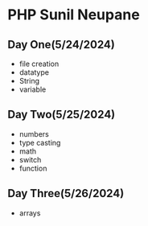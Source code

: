 # PHP Sunil Neupane
## Day One(5/24/2024)
- file creation
- datatype
- String
- variable

## Day Two(5/25/2024)
- numbers
- type casting
- math
- switch
- function

## Day Three(5/26/2024)
- arrays
